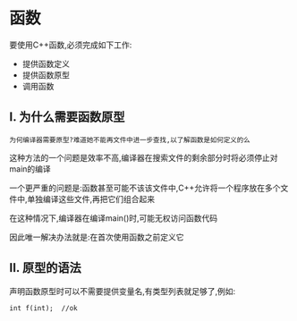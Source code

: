 # 函数
要使用C++函数,必须完成如下工作:
- 提供函数定义
- 提供函数原型
- 调用函数

## I. 为什么需要函数原型

`为何编译器需要原型?难道她不能再文件中进一步查找,以了解函数是如何定义的么`

这种方法的一个问题是效率不高,编译器在搜索文件的剩余部分时将必须停止对main的编译

一个更严重的问题是:函数甚至可能不该该文件中,C++允许将一个程序放在多个文件中,单独编译这些文件,再把它们组合起来

在这种情况下,编译器在编译main()时,可能无权访问函数代码

因此唯一解决办法就是:在首次使用函数之前定义它
 
## II. 原型的语法

声明函数原型时可以不需要提供变量名,有类型列表就足够了,例如:

    int f(int);  //ok
